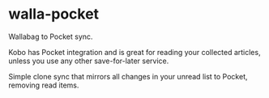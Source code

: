 # walla-pocket
Wallabag to Pocket sync.

Kobo has Pocket integration and is great for reading your collected articles, unless you use any other save-for-later service.

Simple clone sync that mirrors all changes in your unread list to Pocket, removing read items.

